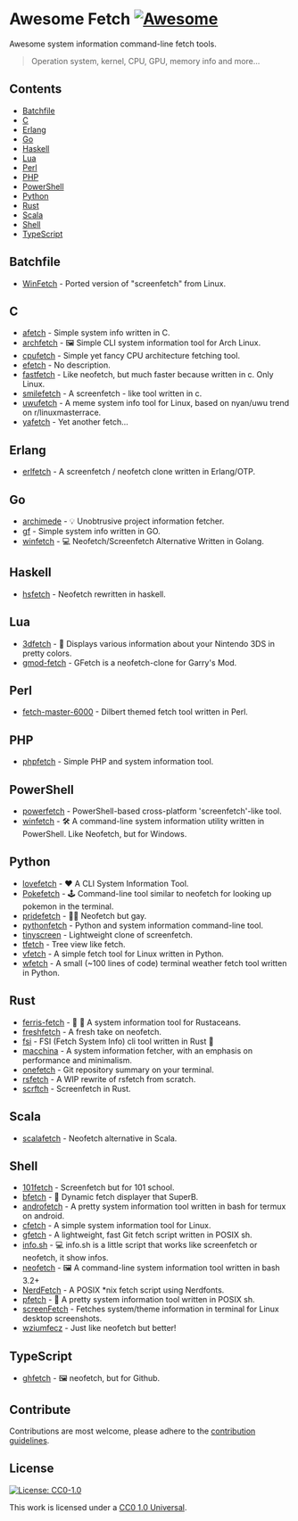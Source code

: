 # Awesome Fetch [![Awesome](https://awesome.re/badge.svg)](https://github.com/beucismis/awesome-fetch)

Awesome system information command-line fetch tools.
> Operation system, kernel, CPU, GPU, memory info and more...

## Contents

- [Batchfile](#batchfile)
- [C](#c)
- [Erlang](#erlang)
- [Go](#go)
- [Haskell](#haskell)
- [Lua](#lua)
- [Perl](#perl)
- [PHP](#php)
- [PowerShell](#powershell)
- [Python](#python)
- [Rust](#rust)
- [Scala](#scala)
- [Shell](#shell)
- [TypeScript](#typescript)

## Batchfile

- [WinFetch](https://github.com/hXR16F/WinFetch) - Ported version of "screenfetch" from Linux.

## C

- [afetch](https://github.com/13-CF/afetch) - Simple system info written in C.
- [archfetch](https://github.com/xxczaki/archfetch) - :framed_picture: Simple CLI system information tool for Arch Linux.
- [cpufetch](https://github.com/Dr-Noob/cpufetch) - Simple yet fancy CPU architecture fetching tool.
- [efetch](https://github.com/NoSequel/efetch) - No description.
- [fastfetch](https://github.com/LinusDierheimer/fastfetch) - Like neofetch, but much faster because written in c. Only Linux.
- [smilefetch](https://github.com/sudosmile/smilefetch) -  A screenfetch - like tool written in c.
- [uwufetch](https://github.com/TheDarkBug/uwufetch) - A meme system info tool for Linux, based on nyan/uwu trend on r/linuxmasterrace.
- [yafetch](https://github.com/yrwq/yafetch) - Yet another fetch... 

## Erlang

- [erlfetch](https://github.com/vereis/erlfetch) - A screenfetch / neofetch clone written in Erlang/OTP.

## Go

- [archimede](https://github.com/gennaro-tedesco/archimede) - :bulb: Unobtrusive project information fetcher.
- [gf](https://github.com/Smirnov-O/gf) - Simple system info written in GO.
- [winfetch](https://github.com/M4cs/winfetch) - :computer: Neofetch/Screenfetch Alternative Written in Golang.

## Haskell

- [hsfetch](https://github.com/SleepyCatgirl/hsfetch) - Neofetch rewritten in haskell.

## Lua 

- [3dfetch](https://github.com/aliceinpalth/3dfetch) - :fallen_leaf: Displays various information about your Nintendo 3DS in pretty colors. 
- [gmod-fetch](https://github.com/garryspins/gmod-fetch) - GFetch is a neofetch-clone for Garry's Mod.

## Perl

- [fetch-master-6000](https://github.com/anhsirk0/fetch-master-6000) - Dilbert themed fetch tool written in Perl.

## PHP

- [phpfetch](https://github.com/efectn/phpfetch) - Simple PHP and system information tool.

## PowerShell

- [powerfetch](https://github.com/jantari/powerfetch) - PowerShell-based cross-platform 'screenfetch'-like tool.
- [winfetch](https://github.com/lptstr/winfetch) - :hammer_and_wrench: A command-line system information utility written in PowerShell. Like Neofetch, but for Windows.

## Python

- [lovefetch](https://github.com/oppsec/lovefetch) - :heart: A CLI System Information Tool.
- [Pokefetch](https://github.com/rmccorm4/Pokefetch) - :joystick: Command-line tool similar to neofetch for looking up pokemon in the terminal.
- [pridefetch](https://github.com/charpointer/pridefetch) - :rainbow_flag: Neofetch but gay.
- [pythonfetch](https://github.com/beucismis/pythonfetch) - Python and system information command-line tool.
- [tinyscreen](https://github.com/pbkangafoo/tinyscreen) - Lightweight clone of screenfetch.
- [tfetch](https://github.com/Endlassy/tfetch) - Tree view like fetch.
- [vfetch](https://github.com/Lorago/vfetch) - A simple fetch tool for Linux written in Python.
- [wfetch](https://github.com/igormako/wfetch) - A small (~100 lines of code) terminal weather fetch tool written in Python.

## Rust

- [ferris-fetch](https://github.com/irevenko/ferris-fetch) - :art: :crab: A system information tool for Rustaceans.
- [freshfetch](https://github.com/K4rakara/freshfetch) - A fresh take on neofetch.
- [fsi](https://github.com/MustafaSalih1993/fsi) - FSI (Fetch System Info) cli tool written in Rust :crab:
- [macchina](https://github.com/Macchina-CLI/macchina) - A system information fetcher, with an emphasis on performance and minimalism.
- [onefetch](https://github.com/o2sh/onefetch) - Git repository summary on your terminal.
- [rsfetch](https://github.com/Phate6660/rsfetch) - A WIP rewrite of rsfetch from scratch.
- [scrftch](https://github.com/wezm/scrftch) - Screenfetch in Rust.

## Scala

- [scalafetch](https://github.com/Phate6660/scalafetch) - Neofetch alternative in Scala.

## Shell

- [101fetch](https://github.com/salaaad2/101fetch) - Screenfetch but for 101 school.
- [bfetch](https://github.com/NNBnh/bfetch) - :fax: Dynamic fetch displayer that SuperB.
- [androfetch](https://github.com/laraib07/androfetch) - A pretty system information tool written in bash for termux on android.
- [cfetch](https://github.com/clieg/cfetch) - A simple system information tool for Linux.
- [gfetch](https://github.com/lptstr/gfetch) - A lightweight, fast Git fetch script written in POSIX sh.
- [info.sh](https://github.com/jusdepatate/info.sh) - :computer: info.sh is a little script that works like screenfetch or neofetch, it show infos.
- [neofetch](https://github.com/dylanaraps/neofetch) - :framed_picture: A command-line system information tool written in bash 3.2+
- [NerdFetch](https://github.com/ThatOneCalculator/NerdFetch) - A POSIX *nix fetch script using Nerdfonts.
- [pfetch](https://github.com/dylanaraps/pfetch) - :penguin: A pretty system information tool written in POSIX sh.
- [screenFetch](https://github.com/KittyKatt/screenFetch) - Fetches system/theme information in terminal for Linux desktop screenshots.
- [wziumfecz](https://github.com/workonfire/wziumfecz) -  Just like neofetch but better!

## TypeScript

- [ghfetch](https://github.com/bwac2517/ghfetch) - :framed_picture: neofetch, but for Github.

## Contribute

Contributions are most welcome, please adhere to the [contribution guidelines](CONTRIBUTING.md).

## License

[![License: CC0-1.0](https://licensebuttons.net/l/zero/1.0/88x31.png)](http://creativecommons.org/publicdomain/zero/1.0/)

This work is licensed under a [CC0 1.0 Universal](LICENSE).
